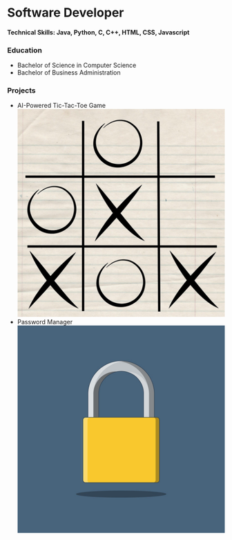# Software Developer
#### Technical Skills: Java, Python, C, C++, HTML, CSS, Javascript
### Education
- Bachelor of Science in Computer Science
- Bachelor of Business Administration
### Projects
- AI-Powered Tic-Tac-Toe Game
![Tic-Tac-Toe](/assets/img/tictactoe.jpg)
- Password Manager
![Password Manager](/assets/img/password.jpg)
